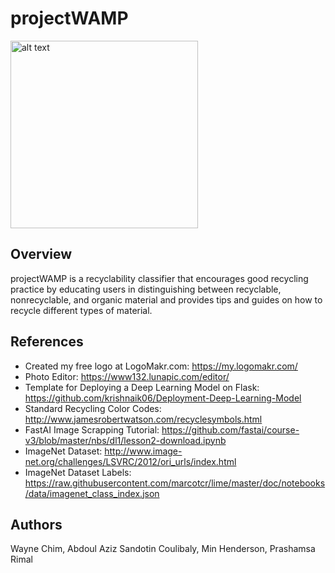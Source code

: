# projectWAMP
<img src='https://github.com/wchim/projectWAMP-Recycling-Image-Classification/blob/master/logo.png'
     alt='alt text'
     height='300px'
     width='300px'>
## Overview
projectWAMP is a recyclability classifier that encourages good recycling practice by educating users in distinguishing between recyclable, nonrecyclable, and organic material and provides tips and guides on how to recycle different types of material.
## References
- Created my free logo at LogoMakr.com: https://my.logomakr.com/
- Photo Editor: https://www132.lunapic.com/editor/
- Template for Deploying a Deep Learning Model on Flask: https://github.com/krishnaik06/Deployment-Deep-Learning-Model
- Standard Recycling Color Codes: http://www.jamesrobertwatson.com/recyclesymbols.html
- FastAI Image Scrapping Tutorial: https://github.com/fastai/course-v3/blob/master/nbs/dl1/lesson2-download.ipynb
- ImageNet Dataset: http://www.image-net.org/challenges/LSVRC/2012/ori_urls/index.html
- ImageNet Dataset Labels: https://raw.githubusercontent.com/marcotcr/lime/master/doc/notebooks/data/imagenet_class_index.json

## Authors
Wayne Chim, Abdoul Aziz Sandotin Coulibaly, Min Henderson, Prashamsa Rimal
